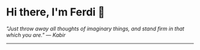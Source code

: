 <h1>Hi there, I'm Ferdi 👋</h1>

<p><em>
  "Just throw away all thoughts of imaginary things, and stand firm in that which you are." — Kabir
</em></p>

---
